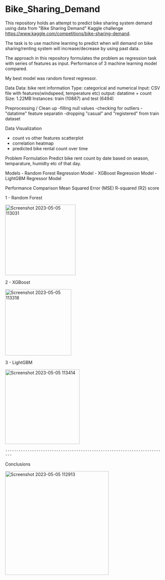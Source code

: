 # Bike_Sharing_Demand

This repository holds an attempt to predict bike sharing system demand using data from "Bike Sharing Demand" Kaggle challenge https://www.kaggle.com/competitions/bike-sharing-demand.

The task is to use machine learning to predict when will demand on bike sharing/renting system will increase/decrease by using past data.

The approach in this repository formulates the problem as regression task with series of features as input. Performance of 3 machine learning model compared.

My best model was random forest regressor.

Data
  Data: bike rent information
  Type: categorical and numerical
  Input: CSV file with features(windspeed, temperature etc) output: datatime + count
  Size: 1.22MB
  Instances: train (10887) and test (6494)

Preprocessing / Clean up
  -filling null values
  -checking for outliers
  -"datatime" feature separatin
  -dropping "casual" and "registered" from train dataset
  
Data Visualization
  - count vs other features scatterplot
  - correlation heatmap
  - predicted bike rental count over time
  
Problem Formulation
  Predict bike rent count by date based on season, temparature, humidty etc of that day.
  
  Models
    - Random Forest Regression Model
    - XGBoost Regression Model
    - LightGBM Regressor Model
   
Performance Comparison
   Mean Squared Error (MSE)
   R-squared (R2) score
   
   1 - Random Forest
   
<img width="227" alt="Screenshot 2023-05-05 113031" src="https://user-images.githubusercontent.com/92418510/236515314-9fd4f752-6856-4b6d-a17d-d389430b462e.png">
   
   2 - XGBoost
   
<img width="213" alt="Screenshot 2023-05-05 113318" src="https://user-images.githubusercontent.com/92418510/236515514-48a417a7-a855-4018-840d-883388ff3b1b.png">
   
   3 - LightGBM
   
<img width="240" alt="Screenshot 2023-05-05 113414" src="https://user-images.githubusercontent.com/92418510/236515752-4e198d09-aaf2-4c3f-9ddf-7be4bb99d614.png">

    -------------------------------------------------------------------------

  Conclusions
  
<img width="334" alt="Screenshot 2023-05-05 112913" src="https://user-images.githubusercontent.com/92418510/236514802-46794c13-8673-4e78-934f-d9a0b2dab607.png">

  
